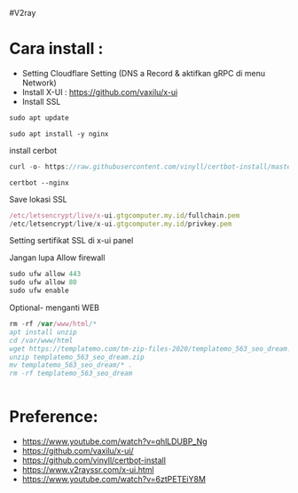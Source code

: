 #V2ray

# Cara install :
* Setting Cloudflare Setting (DNS a Record & aktifkan gRPC di menu Network)
* Install X-UI :
https://github.com/vaxilu/x-ui
* Install SSL
```javascript
sudo apt update
```
```
sudo apt install -y nginx
```
install cerbot
```javascript
curl -o- https://raw.githubusercontent.com/vinyll/certbot-install/master/install.sh | bash
```
```
certbot --nginx
```

Save lokasi SSL
```javascript
/etc/letsencrypt/live/x-ui.gtgcomputer.my.id/fullchain.pem
/etc/letsencrypt/live/x-ui.gtgcomputer.my.id/privkey.pem
```
Setting sertifikat SSL di x-ui panel

Jangan lupa Allow firewall
```javascript
sudo ufw allow 443
sudo ufw allow 80
sudo ufw enable
```


Optional- menganti WEB
```javascript
rm -rf /var/www/html/*
apt install unzip
cd /var/www/html
wget https://templatemo.com/tm-zip-files-2020/templatemo_563_seo_dream.zip
unzip templatemo_563_seo_dream.zip
mv templatemo_563_seo_dream/* .
rm -rf templatemo_563_seo_dream
```


```javascript
```















# Preference:
* https://www.youtube.com/watch?v=qhlLDUBP_Ng
* https://github.com/vaxilu/x-ui/
* https://github.com/vinyll/certbot-install
* https://www.v2rayssr.com/x-ui.html
* https://www.youtube.com/watch?v=6ztPETEiY8M
